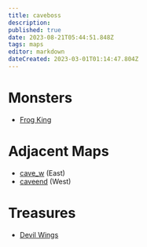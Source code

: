 ```yaml
---
title: caveboss
description: 
published: true
date: 2023-08-21T05:44:51.848Z
tags: maps
editor: markdown
dateCreated: 2023-03-01T01:14:47.804Z
---
```


# Monsters
 * [Frog King](/monsters/frog-king)

# Adjacent Maps
 * [cave_w](/maps/cave_w) (East)
 * [caveend](/maps/caveend) (West)

# Treasures
 * [Devil Wings](/items/devil-wings)
